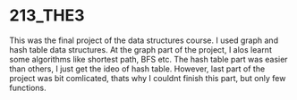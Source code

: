# 213_THE3
This was the final project of the data structures course. I used graph and hash table data structures. At the graph part of
the project, I alos learnt some algorithms like shortest path, BFS etc. The hash table part was easier than others, I just
get the ideo of hash table. However, last part of the project was bit comlicated, thats why I couldnt finish this part, but only
few functions.
